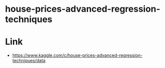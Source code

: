 # house-prices-advanced-regression-techniques

# Link 
- https://www.kaggle.com/c/house-prices-advanced-regression-techniques/data
